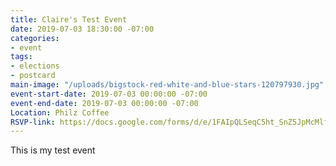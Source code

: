 ```yaml
---
title: Claire's Test Event
date: 2019-07-03 18:30:00 -07:00
categories:
- event
tags:
- elections
- postcard
main-image: "/uploads/bigstock-red-white-and-blue-stars-120797930.jpg"
event-start-date: 2019-07-03 00:00:00 -07:00
event-end-date: 2019-07-03 00:00:00 -07:00
Location: Philz Coffee
RSVP-link: https://docs.google.com/forms/d/e/1FAIpQLSeqC5ht_SnZ5JpMcMlfhYFdu14tqEGWjUKOHFYPuPYUHCzAbw/viewform
---
```


This is my test event